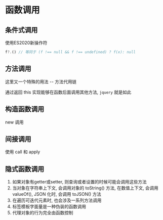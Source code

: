 # 函数调用

## 条件式调用

使用ES2020新操作符
```js
f?.() // 等同于 (f !== null && f !== undefined) ? f(x): null
```

## 方法调用

这里又一个特殊的用法 -- 方法代用链

通过返回 this 实现能够在函数后面调用其他方法, `jquery` 就是如此

## 构造函数调用

new 调用

## 间接调用

使用 call 和 apply

## 隐式函数调用

1. 如果对象有getter或setter, 则查询或者设置的时候可能会调用这些方法
2. 当对象在字符串上下文, 会调用对象的 toString() 方法, 在数值上下文, 会调用 valueOf(), JSON 化时, 会调用 toJSON() 方法
3. 在遍历可迭代元素时, 也会涉及一系列方法调用
4. 标签模板字面量是一种伪装的函数调用
5. 代理对象的行为完全由函数控制

